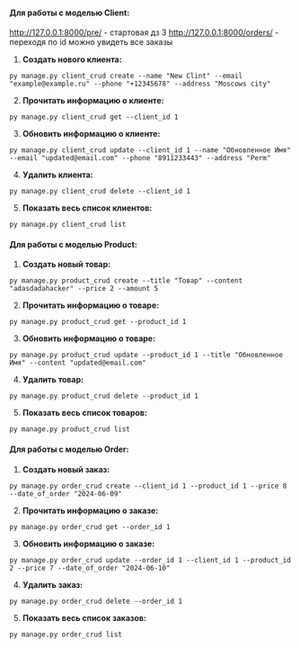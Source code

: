 #### Для работы с моделью Client: 
http://127.0.0.1:8000/pre/ - стартовая дз 3
http://127.0.0.1:8000/orders/ - переходя по id можно увидеть все заказы
1. **Создать нового клиента:**

```
py manage.py client_crud create --name "New Clint" --email "example@example.ru" --phone "+12345678" --address "Moscows city"
```

2. **Прочитать информацию о клиенте:**

```
py manage.py client_crud get --client_id 1
```

3. **Обновить информацию о клиенте:**

```
py manage.py client_crud update --client_id 1 --name "Обновленное Имя" --email "updated@email.com" --phone "8911233443" --address "Perm"
```

4. **Удалить клиента:**

```
py manage.py client_crud delete --client_id 1
```

5. **Показать весь список клиентов:**

```
py manage.py client_crud list
```

#### Для работы с моделью Product:

1. **Создать новый товар:**

```
py manage.py product_crud create --title "Товар" --content "adasdadahacker" --price 2 --amount 5
```

2. **Прочитать информацию о товаре:**

```
py manage.py product_crud get --product_id 1
```

3. **Обновить информацию о товаре:**

```
py manage.py product_crud update --product_id 1 --title "Обновленное Имя" --content "updated@email.com"
```

4. **Удалить товар:**

```
py manage.py product_crud delete --product_id 1
```

5. **Показать весь список товаров:**

```
py manage.py product_crud list
```

#### Для работы с моделью Order:

1. **Создать новый заказ:**

```
py manage.py order_crud create --client_id 1 --product_id 1 --price 8 --date_of_order "2024-06-09"
```

2. **Прочитать информацию о заказе:**

```
py manage.py order_crud get --order_id 1
```

3. **Обновить информацию о заказе:**

```
py manage.py order_crud update --order_id 1 --client_id 1 --product_id 2 --price 7 --date_of_order "2024-06-10"
```

4. **Удалить заказ:**

```
py manage.py order_crud delete --order_id 1
```

5. **Показать весь список заказов:**

```
py manage.py order_crud list
```
